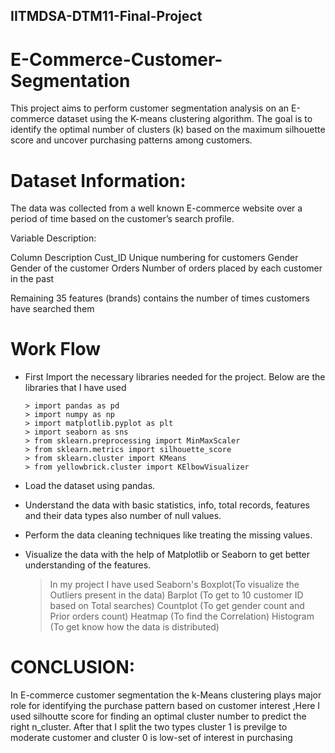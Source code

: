 ## IITMDSA-DTM11-Final-Project
# E-Commerce-Customer-Segmentation
This project aims to perform customer segmentation analysis on an E-commerce dataset using the K-means clustering algorithm. The goal is to identify the optimal number of clusters (k) based on the maximum silhouette score and uncover purchasing patterns among customers.

# Dataset Information:

The data was collected from a well known E-commerce website over a period of time based on the customer’s search profile.

Variable Description:

Column               Description
Cust_ID              Unique numbering for customers
Gender               Gender of the customer
Orders               Number of orders placed by each customer in the past

Remaining 35 features (brands) contains the number of times
customers have searched them

# Work Flow

  * First Import the necessary libraries needed for the project. Below are the libraries that I have used
    
        > import pandas as pd
        > import numpy as np
        > import matplotlib.pyplot as plt
        > import seaborn as sns
        > from sklearn.preprocessing import MinMaxScaler
        > from sklearn.metrics import silhouette_score
        > from sklearn.cluster import KMeans
        > from yellowbrick.cluster import KElbowVisualizer
    
   * Load the dataset using pandas.
     
   * Understand the data with basic statistics, info, total records, features and their data types also number of null values.
     
   * Perform the data cleaning techniques like treating the missing values.
     
   * Visualize the data with the help of Matplotlib or Seaborn to get better understanding of the features.
     
       > In my project I have used Seaborn's
       > Boxplot(To visualize the Outliers present in the data)
       > Barplot (To get to 10 customer ID based on Total searches)
       > Countplot (To get gender count and Prior orders count)
       > Heatmap (To find the Correlation)
       > Histogram (To get know how the data is distributed)
       
# CONCLUSION:

In E-commerce customer segmentation the k-Means clustering plays major role for identifying the purchase pattern based on customer interest ,Here I used silhoutte score for finding an optimal cluster number to predict the right n_cluster. After that I split the two types cluster 1 is previlge to moderate customer and cluster 0 is low-set of interest in purchasing
      
